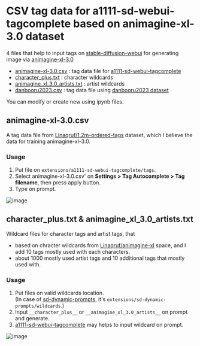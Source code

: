 # CSV tag data for a1111-sd-webui-tagcomplete based on animagine-xl-3.0 dataset

4 files that help to input tags on [stable-diffusion-webui](https://github.com/AUTOMATIC1111/stable-diffusion-webui) for generating image via [animagine-xl-3.0](https://huggingface.co/cagliostrolab/animagine-xl-3.0)

- [animagine-xl-3.0.csv](outputs/animagine-xl-3.0.csv) : tag data file for [a1111-sd-webui-tagcomplete](https://github.com/DominikDoom/a1111-sd-webui-tagcomplete)
- [character_plus.txt](outputs/character_plus.txt) : character wildcards
- [animagine_xl_3.0_artists.txt](outputs/animagine_xl_3.0_artists.txt) : artist wildcards
- [danbooru2023.csv](outputs/danbooru2023.csv) : tag data file using [danbooru2023 dataset](https://huggingface.co/datasets/nyanko7/danbooru2023)

You can modify or create new using ipynb files.


## animagine-xl-3.0.csv

A tag data file from [Linaqruf/1.2m-ordered-tags](https://huggingface.co/datasets/Linaqruf/1.2m-ordered-tags) dataset, which I believe the data for training animagine-xl-3.0.

### Usage

1. Put file on `extensions/a1111-sd-webui-tagcomplete/tags`.
2. Select animagine-xl-3.0.csv' on **Settings > Tag Autocomplete > Tag filename**, then press apply button.
3. Type on prompt.

![image](https://github.com/bedovyy/tagcomplete-for-animagine-xl-3.0/assets/137917911/e6071a3f-7335-4d54-b261-5321b570998a)


## character_plus.txt & animagine_xl_3.0_artists.txt

Wildcard files for character tags and artist tags, that
- based on chracter wildcards from [Linaqruf/animagine-xl](https://huggingface.co/spaces/Linaqruf/animagine-xl) space, and I add 10 tags mostly used with each characters.
- about 1000 mostly used artist tags and 10 additional tags that mostly used with.

### Usage

1. Put files on valid wildcards location. \
   (In case of [sd-dynamic-prompts](https://github.com/adieyal/sd-dynamic-prompts), it's `extensions/sd-dynamic-prompts/wildcards`.)
2. Input `__character_plus__` or `__animagine_xl_3.0_artists__` on prompt and generate.
3. [a1111-sd-webui-tagcomplete](https://github.com/DominikDoom/a1111-sd-webui-tagcomplete) may helps to input wildcard on prompt.

![image](https://github.com/bedovyy/tagcomplete-for-animagine-xl-3.0/assets/137917911/669eaf28-2f4c-4e09-b336-070f4b50f361)

